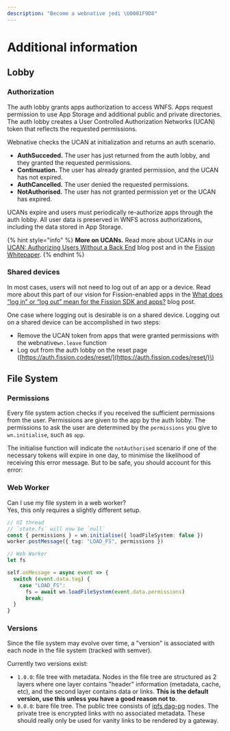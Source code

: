 ```yaml
---
description: "Become a webnative jedi \U0001F9D8"
---
```


# Additional information

## Lobby

### Authorization

The auth lobby grants apps authorization to access WNFS. Apps request permission to use App Storage and additional public and private directories. The auth lobby creates a User Controlled Authorization Networks \(UCAN\) token that reflects the requested permissions.

Webnative checks the UCAN at initialization and returns an auth scenario.

* **AuthSucceded.** The user has just returned from the auth lobby, and they granted the requested permissions.
* **Continuation.** The user has already granted permission, and the UCAN has not expired.
* **AuthCancelled.** The user denied the requested permissions.
* **NotAuthorised.** The user has not granted permission yet or the UCAN has expired. 

UCANs expire and users must periodically re-authorize apps through the auth lobby. All user data is preserved in WNFS across authorizations, including the data stored in App Storage.

{% hint style="info" %}
**More on UCANs.** Read more about UCANs in our [UCAN: Authorizing Users Without a Back End](https://blog.fission.codes/auth-without-backend/) blog post and in the [Fission Whitepaper](https://whitepaper.fission.codes/access-control/ucan/ucan-tokens).
{% endhint %}

### Shared devices

In most cases, users will not need to log out of an app or a device. Read more about this part of our vision for Fission-enabled apps in the [What does “log in” or “log out” mean for the Fission SDK and apps?](https://talk.fission.codes/t/what-does-log-in-or-log-out-mean-for-the-fission-sdk-and-apps/919) blog post.

One case where logging out is desirable is on a shared device. Logging out on a shared device can be accomplished in two steps:

* Remove the UCAN token from apps that were granted permissions with the webnative`wn.leave` function
* Log out from the auth lobby on the reset page \([https://auth.fission.codes/reset/](https://auth.fission.codes/reset/)\)

## File System

### Permissions

Every file system action checks if you received the sufficient permissions from the user. Permissions are given to the app by the auth lobby. The permissions to ask the user are determined by the `permissions` you give to `wn.initialise`, such as `app`.

The initialise function will indicate the `notAuthorised` scenario if one of the necessary tokens will expire in one day, to minimise the likelihood of receiving this error message. But to be safe, you should account for this error:

### Web Worker

Can I use my file system in a web worker?  
Yes, this only requires a slightly different setup.

```typescript
// UI thread
// `state.fs` will now be `null`
const { permissions } = wn.initialise({ loadFileSystem: false })
worker.postMessage({ tag: "LOAD_FS", permissions })

// Web Worker
let fs

self.onMessage = async event => {
  switch (event.data.tag) {
    case "LOAD_FS":
      fs = await wn.loadFileSystem(event.data.permissions)
      break;
  }
}
```

### Versions

Since the file system may evolve over time, a "version" is associated with each node in the file system \(tracked with semver\).

Currently two versions exist:

* `1.0.0`: file tree with metadata. Nodes in the file tree are structured as 2 layers where one layer contains "header" information \(metadata, cache, etc\), and the second layer contains data or links. **This is the default version, use this unless you have a good reason not to**.
* `0.0.0`: bare file tree. The public tree consists of [ipfs dag-pg](https://github.com/ipld/js-ipld-dag-pb) nodes. The private tree is encrypted links with no associated metadata. These should really only be used for vanity links to be rendered by a gateway.

